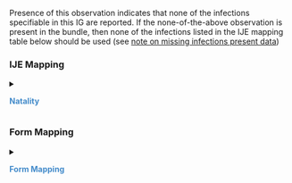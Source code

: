 Presence of this observation indicates that none of the infections specifiable in this IG are reported. 
If the none-of-the-above observation is present in the bundle, then none of the infections listed in the IJE mapping table below should be used (see <a href='usage.html#infection-present-during-pregnancy'>note on missing infections present data</a>)

### IJE Mapping

<style>
 .context-menu {cursor: context-menu; color: #438bca;}
 .context-menu:hover {opacity: 0.5;}
</style>
<details>

<summary>

<strong class='context-menu' > Natality </strong>

</summary>
<table class='grid'>
<thead>
  <tr>
    <th style='text-align: center'><strong>Use Case</strong></th>
    <th><strong>#</strong></th>
    <th><strong>Description</strong></th>
    <th><strong>IJE Name</strong></th>
    <th><strong>Field</strong></th>
    <th><strong>Type</strong></th>
    <th><strong>Value Set/Comments</strong></th>
  </tr>
</thead>
<tbody>
<tr>
  <td style='text-align: center'>Natality</td>
  <td>168</td>
  <td>Infections Present--Gonorrhea</td>
  <td>GON</td>
  <td>code=15628003 (Gonorrhea (disorder))</td>
  <td>na</td>
  <td>See <a href='usage.html#infection-present-during-pregnancy'>note on missing infections present data</a></td>
</tr>
<tr>
  <td style='text-align: center'>Natality</td>
  <td>169</td>
  <td>Infections Present--Syphilis</td>
  <td>SYPH</td>
  <td>code=76272004 (Syphilis (disorder))</td>
  <td>na</td>
  <td>See <a href='usage.html#infection-present-during-pregnancy'>note on missing infections present data</a></td>
</tr>
<tr>
  <td style='text-align: center'>Natality</td>
  <td>171</td>
  <td>Infections Present--Chlamydia</td>
  <td>CHAM</td>
  <td>code=105629000 (Chlamydial infection (disorder))</td>
  <td>na</td>
  <td>See <a href='usage.html#infection-present-during-pregnancy'>note on missing infections present data</a></td>
</tr>
<tr>
  <td style='text-align: center'>Natality</td>
  <td>172</td>
  <td>Infections Present--Hepatitis B</td>
  <td>HEPB</td>
  <td>code=66071002 (Viral hepatitis type B (disorder))</td>
  <td>na</td>
  <td>See <a href='usage.html#infection-present-during-pregnancy'>note on missing infections present data</a></td>
</tr>
<tr>
  <td style='text-align: center'>Natality</td>
  <td>173</td>
  <td>Infections Present--Hepatitis C</td>
  <td>HEPC</td>
  <td>code=50711007 (Viral hepatitis type C (disorder))</td>
  <td>na</td>
  <td>See <a href='usage.html#infection-present-during-pregnancy'>note on missing infections present data</a></td>
</tr>
<tr>
  <td style='text-align: center'>Natality</td>
  <td>Not Mapped</td>
  <td>Infections Present--Genital herpes simplex</td>
  <td>Not Mapped</td>
  <td>code=33839006 (Genital herpes simplex (disorder))</td>
  <td>na</td>
  <td>Michigan state-specific requirement.</td>
</tr>

</tbody>
</table>

</details>
<p></p>


### Form Mapping
<details>

<summary>

<strong class='context-menu' >Form Mapping</strong>

</summary>
<table class='grid'>
<thead>
  <tr>
    <th style='text-align: center'><strong>Item #</strong></th>
    <th><strong>Form Field</strong></th>
    <th><strong>FHIR Profile Field</strong></th>
    <th><strong>Reference</strong></th>
  </tr>
</thead>
<tbody>
<tr>
  <td style='text-align: center'>42.6</td>
  <td>Infections present and/or treated during this pregnancy</td>
  <td>-</td>
  <td><a href='https://www.cdc.gov/nchs/data/dvs/birth11-03final-ACC.pdf'> Certificate of Live Birth</a></td>
</tr>
<tr>
  <td style='text-align: center'>15.6</td>
  <td>Infections present and/or treated during this pregnancy</td>
  <td>-</td>
  <td><a href='https://www.cdc.gov/nchs/data/dvs/facility-worksheet-2016-508.pdf'> Facility Worksheet for the Live Birth Certificate</a></td>
</tr>
</tbody>
</table>

</details>
<p></p>
